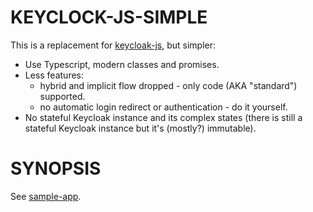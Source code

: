 # KEYCLOCK-JS-SIMPLE
This is a replacement for [keycloak-js][1], but simpler:

  - Use Typescript, modern classes and promises.
  - Less features:
    - hybrid and implicit flow dropped - only code (AKA "standard") supported.
    - no automatic login redirect or authentication - do it yourself.
  - No stateful Keycloak instance and its complex states (there is still a stateful Keycloak instance but it's (mostly?) immutable).

# SYNOPSIS
See [sample-app](./sample-app/index.html).

[1]: https://www.keycloak.org/docs/latest/securing_apps/index.html#_javascript_adapter
